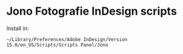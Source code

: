 # Jono Fotografie InDesign scripts

Install in:

```
~/Library/Preferences/Adobe InDesign/Version 15.0/en_US/Scripts/Scripts Panel/Jono
```
